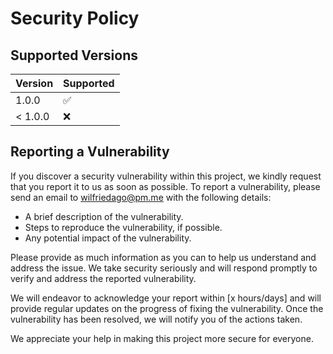 # Security Policy

## Supported Versions

| Version   | Supported          |
| --------- | ------------------ |
| 1.0.0     | :white_check_mark: |
| < 1.0.0   | :x:                |

## Reporting a Vulnerability

If you discover a security vulnerability within this project, we kindly request that you report it to us as soon as possible. To report a vulnerability, please send an email to [wilfriedago@pm.me](mailto:wilfriedago@pm.me) with the following details:

- A brief description of the vulnerability.
- Steps to reproduce the vulnerability, if possible.
- Any potential impact of the vulnerability.

Please provide as much information as you can to help us understand and address the issue. We take security seriously and will respond promptly to verify and address the reported vulnerability.

We will endeavor to acknowledge your report within [x hours/days] and will provide regular updates on the progress of fixing the vulnerability. Once the vulnerability has been resolved, we will notify you of the actions taken.

We appreciate your help in making this project more secure for everyone.
